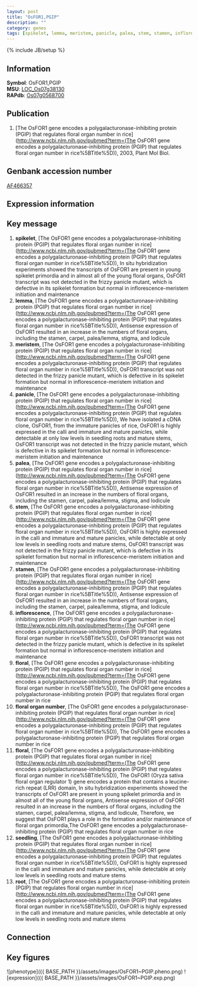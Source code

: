 ```yaml
---
layout: post
title: "OsFOR1,PGIP"
description: ""
category: genes
tags: [spikelet, lemma, meristem, panicle, palea, stem, stamen, inflorescence, floral, floral organ number, seedling, root, Gene]
---
```

{% include JB/setup %}

## Information
__Symbol__: OsFOR1,PGIP  
__MSU__: [LOC_Os07g38130](http://rice.plantbiology.msu.edu/cgi-bin/ORF_infopage.cgi?orf=LOC_Os07g38130)  
__RAPdb__: [Os07g0568700](http://rapdb.dna.affrc.go.jp/viewer/gbrowse_details/irgsp1?name=Os07g0568700)  

## Publication
1. [The OsFOR1 gene encodes a polygalacturonase-inhibiting protein (PGIP) that regulates floral organ number in rice](http://www.ncbi.nlm.nih.gov/pubmed?term=(The OsFOR1 gene encodes a polygalacturonase-inhibiting protein (PGIP) that regulates floral organ number in rice%5BTitle%5D)), 2003, Plant Mol Biol.

## Genbank accession number
[AF466357](http://www.ncbi.nlm.nih.gov/nuccore/AF466357)

## Expression information

## Key message
1. __spikelet__, [The OsFOR1 gene encodes a polygalacturonase-inhibiting protein (PGIP) that regulates floral organ number in rice](http://www.ncbi.nlm.nih.gov/pubmed?term=(The OsFOR1 gene encodes a polygalacturonase-inhibiting protein (PGIP) that regulates floral organ number in rice%5BTitle%5D)),  In situ hybridization experiments showed the transcripts of OsFOR1 are present in young spikelet primordia and in almost all of the young floral organs, OsFOR1 transcript was not detected in the frizzy panicle mutant, which is defective in its spikelet formation but normal in inflorescence-meristem initiation and maintenance
2. __lemma__, [The OsFOR1 gene encodes a polygalacturonase-inhibiting protein (PGIP) that regulates floral organ number in rice](http://www.ncbi.nlm.nih.gov/pubmed?term=(The OsFOR1 gene encodes a polygalacturonase-inhibiting protein (PGIP) that regulates floral organ number in rice%5BTitle%5D)),  Antisense expression of OsFOR1 resulted in an increase in the numbers of floral organs, including the stamen, carpel, palea/lemma, stigma, and lodicule
3. __meristem__, [The OsFOR1 gene encodes a polygalacturonase-inhibiting protein (PGIP) that regulates floral organ number in rice](http://www.ncbi.nlm.nih.gov/pubmed?term=(The OsFOR1 gene encodes a polygalacturonase-inhibiting protein (PGIP) that regulates floral organ number in rice%5BTitle%5D)),  OsFOR1 transcript was not detected in the frizzy panicle mutant, which is defective in its spikelet formation but normal in inflorescence-meristem initiation and maintenance
4. __panicle__, [The OsFOR1 gene encodes a polygalacturonase-inhibiting protein (PGIP) that regulates floral organ number in rice](http://www.ncbi.nlm.nih.gov/pubmed?term=(The OsFOR1 gene encodes a polygalacturonase-inhibiting protein (PGIP) that regulates floral organ number in rice%5BTitle%5D)), We have isolated a cDNA clone, OsFOR1, from the immature panicles of rice, OsFOR1 is highly expressed in the calli and immature and mature panicles, while detectable at only low levels in seedling roots and mature stems, OsFOR1 transcript was not detected in the frizzy panicle mutant, which is defective in its spikelet formation but normal in inflorescence-meristem initiation and maintenance
5. __palea__, [The OsFOR1 gene encodes a polygalacturonase-inhibiting protein (PGIP) that regulates floral organ number in rice](http://www.ncbi.nlm.nih.gov/pubmed?term=(The OsFOR1 gene encodes a polygalacturonase-inhibiting protein (PGIP) that regulates floral organ number in rice%5BTitle%5D)),  Antisense expression of OsFOR1 resulted in an increase in the numbers of floral organs, including the stamen, carpel, palea/lemma, stigma, and lodicule
6. __stem__, [The OsFOR1 gene encodes a polygalacturonase-inhibiting protein (PGIP) that regulates floral organ number in rice](http://www.ncbi.nlm.nih.gov/pubmed?term=(The OsFOR1 gene encodes a polygalacturonase-inhibiting protein (PGIP) that regulates floral organ number in rice%5BTitle%5D)),  OsFOR1 is highly expressed in the calli and immature and mature panicles, while detectable at only low levels in seedling roots and mature stems, OsFOR1 transcript was not detected in the frizzy panicle mutant, which is defective in its spikelet formation but normal in inflorescence-meristem initiation and maintenance
7. __stamen__, [The OsFOR1 gene encodes a polygalacturonase-inhibiting protein (PGIP) that regulates floral organ number in rice](http://www.ncbi.nlm.nih.gov/pubmed?term=(The OsFOR1 gene encodes a polygalacturonase-inhibiting protein (PGIP) that regulates floral organ number in rice%5BTitle%5D)),  Antisense expression of OsFOR1 resulted in an increase in the numbers of floral organs, including the stamen, carpel, palea/lemma, stigma, and lodicule
8. __inflorescence__, [The OsFOR1 gene encodes a polygalacturonase-inhibiting protein (PGIP) that regulates floral organ number in rice](http://www.ncbi.nlm.nih.gov/pubmed?term=(The OsFOR1 gene encodes a polygalacturonase-inhibiting protein (PGIP) that regulates floral organ number in rice%5BTitle%5D)),  OsFOR1 transcript was not detected in the frizzy panicle mutant, which is defective in its spikelet formation but normal in inflorescence-meristem initiation and maintenance
9. __floral__, [The OsFOR1 gene encodes a polygalacturonase-inhibiting protein (PGIP) that regulates floral organ number in rice](http://www.ncbi.nlm.nih.gov/pubmed?term=(The OsFOR1 gene encodes a polygalacturonase-inhibiting protein (PGIP) that regulates floral organ number in rice%5BTitle%5D)), The OsFOR1 gene encodes a polygalacturonase-inhibiting protein (PGIP) that regulates floral organ number in rice
10. __floral organ number__, [The OsFOR1 gene encodes a polygalacturonase-inhibiting protein (PGIP) that regulates floral organ number in rice](http://www.ncbi.nlm.nih.gov/pubmed?term=(The OsFOR1 gene encodes a polygalacturonase-inhibiting protein (PGIP) that regulates floral organ number in rice%5BTitle%5D)), The OsFOR1 gene encodes a polygalacturonase-inhibiting protein (PGIP) that regulates floral organ number in rice
11. __floral__, [The OsFOR1 gene encodes a polygalacturonase-inhibiting protein (PGIP) that regulates floral organ number in rice](http://www.ncbi.nlm.nih.gov/pubmed?term=(The OsFOR1 gene encodes a polygalacturonase-inhibiting protein (PGIP) that regulates floral organ number in rice%5BTitle%5D)),  The OsFOR1 (Oryza sativa floral organ regulator 1) gene encodes a protein that contains a leucine-rich repeat (LRR) domain, In situ hybridization experiments showed the transcripts of OsFOR1 are present in young spikelet primordia and in almost all of the young floral organs, Antisense expression of OsFOR1 resulted in an increase in the numbers of floral organs, including the stamen, carpel, palea/lemma, stigma, and lodicule, Therefore, we suggest that OsFOR1 plays a role in the formation and/or maintenance of floral organ primordia,The OsFOR1 gene encodes a polygalacturonase-inhibiting protein (PGIP) that regulates floral organ number in rice
12. __seedling__, [The OsFOR1 gene encodes a polygalacturonase-inhibiting protein (PGIP) that regulates floral organ number in rice](http://www.ncbi.nlm.nih.gov/pubmed?term=(The OsFOR1 gene encodes a polygalacturonase-inhibiting protein (PGIP) that regulates floral organ number in rice%5BTitle%5D)),  OsFOR1 is highly expressed in the calli and immature and mature panicles, while detectable at only low levels in seedling roots and mature stems
13. __root__, [The OsFOR1 gene encodes a polygalacturonase-inhibiting protein (PGIP) that regulates floral organ number in rice](http://www.ncbi.nlm.nih.gov/pubmed?term=(The OsFOR1 gene encodes a polygalacturonase-inhibiting protein (PGIP) that regulates floral organ number in rice%5BTitle%5D)),  OsFOR1 is highly expressed in the calli and immature and mature panicles, while detectable at only low levels in seedling roots and mature stems

## Connection

## Key figures
![phenotype]({{ BASE_PATH }}/assets/images/OsFOR1~PGIP.pheno.png)
![expression]({{ BASE_PATH }}/assets/images/OsFOR1~PGIP.exp.png)


